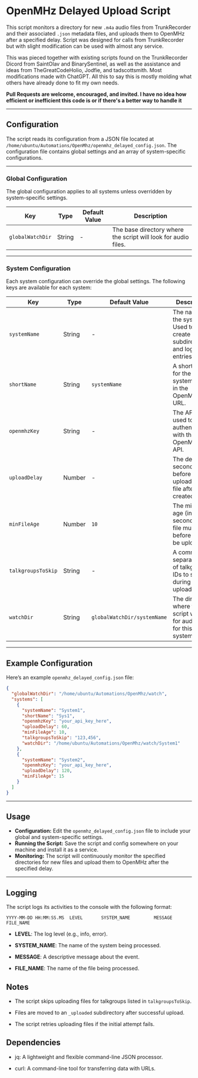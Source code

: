 # OpenMHz Delayed Upload Script

This script monitors a directory for new `.m4a` audio files from TrunkRecorder and their associated `.json` metadata files, and uploads them to OpenMHz after a specified delay. Script was designed for calls from TrunkRecorder but with slight modification can be used with almost any service. 

This was pieced together with existing scripts found on the TrunkRecorder Dicord from SaintOlav and BinarySentinel, as well as the assistance and ideas from TheGreatCodeHolio, Jodfie, and tadscottsmith. Most modifications made with ChatGPT. All this to say this is mostly molding what others have already done to fit my own needs. 

**Pull Requests are welcome, encouraged, and invited. I have no idea how efficient or inefficient this code is or if there's a better way to handle it**

---

## Configuration

The script reads its configuration from a JSON file located at `/home/ubuntu/Automations/OpenMhz/openmhz_delayed_config.json`. The configuration file contains global settings and an array of system-specific configurations.

---

### Global Configuration

The global configuration applies to all systems unless overridden by system-specific settings.

| Key               | Type   | Default Value | Description                                                                 |
|-------------------|--------|---------------|-----------------------------------------------------------------------------|
| `globalWatchDir`  | String | -             | The base directory where the script will look for audio files.              |

---

### System Configuration

Each system configuration can override the global settings. The following keys are available for each system:

| Key               | Type   | Default Value          | Description                                                                 |
|-------------------|--------|------------------------|-----------------------------------------------------------------------------|
| `systemName`      | String | -                      | The name of the system. Used to create subdirectories and log entries.      |
| `shortName`       | String | `systemName`           | A short name for the system, used in the OpenMHz API URL.                   |
| `openmhzKey`      | String | -                      | The API key used to authenticate with the OpenMHz API.                      |
| `uploadDelay`     | Number | -                      | The delay (in seconds) before uploading a file after it is created.         |
| `minFileAge`      | Number | `10`                   | The minimum age (in seconds) a file must be before it can be uploaded.      |
| `talkgroupsToSkip`| String | -                      | A comma-separated list of talkgroup IDs to skip during upload.              |
| `watchDir`        | String | `globalWatchDir/systemName` | The directory where the script will look for audio files for this system.   |

---

## Example Configuration

Here’s an example `openmhz_delayed_config.json` file:

```json
{
  "globalWatchDir": "/home/ubuntu/Automations/OpenMhz/watch",
  "systems": [
    {
      "systemName": "System1",
      "shortName": "Sys1",
      "openmhzKey": "your_api_key_here",
      "uploadDelay": 60,
      "minFileAge": 10,
      "talkgroupsToSkip": "123,456",
      "watchDir": "/home/ubuntu/Automations/OpenMhz/watch/System1"
    },
    {
      "systemName": "System2",
      "openmhzKey": "your_api_key_here",
      "uploadDelay": 120,
      "minFileAge": 15
    }
  ]
}
```

---

## Usage

* **Configuration:** Edit the ``openmhz_delayed_config.json`` file to include your global and system-specific settings.
* **Running the Script:** Save the script and config somewhere on your machine and install it as a service. 
* **Monitoring:** The script will continuously monitor the specified directories for new files and upload them to OpenMHz after the specified delay.

---

## Logging

The script logs its activities to the console with the following format:

```text
YYYY-MM-DD HH:MM:SS.MS  LEVEL       SYSTEM_NAME         MESSAGE                     FILE_NAME
```

* **LEVEL**: The log level (e.g., info, error).

* **SYSTEM_NAME**: The name of the system being processed.

* **MESSAGE**: A descriptive message about the event.

* **FILE_NAME**: The name of the file being processed.

## Notes
* The script skips uploading files for talkgroups listed in `talkgroupsToSkip`.

* Files are moved to an `_uploaded` subdirectory after successful upload.

* The script retries uploading files if the initial attempt fails.

## Dependencies
* jq: A lightweight and flexible command-line JSON processor.

* curl: A command-line tool for transferring data with URLs.

